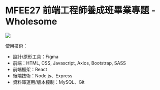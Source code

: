 # MFEE27 前端工程師養成班畢業專題 - Wholesome  

![]('/src/Assets/Logo/logo.png')

使用技術：
  * 設計/原形工具：Figma
  * 前端：HTML, CSS, Javascript, Axios, Bootstrap, SASS
  * 前端框架：React
  * 後端技術：Node.js、Express
  * 資料庫運用/版本控制：MySQL、Git